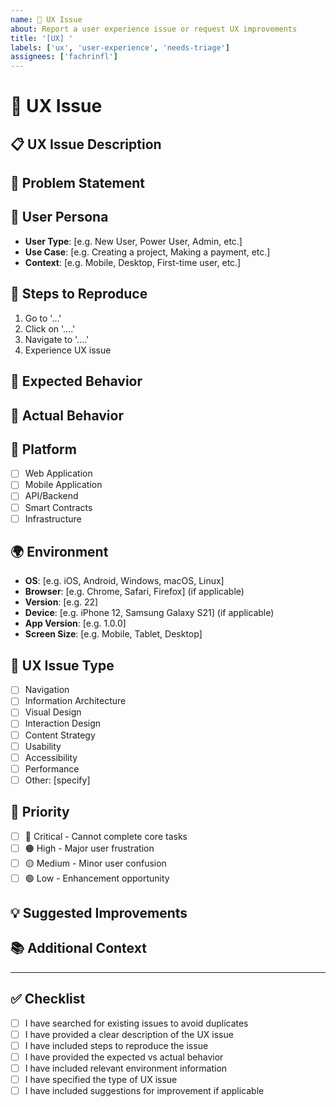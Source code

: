 ```yaml
---
name: 🎨 UX Issue
about: Report a user experience issue or request UX improvements
title: '[UX] '
labels: ['ux', 'user-experience', 'needs-triage']
assignees: ['fachrinfl']
---
```


# 🎨 UX Issue

## 📋 **UX Issue Description**

<!-- A clear and concise description of the UX issue -->

## 🎯 **Problem Statement**

<!-- Describe the user experience problem you're experiencing -->

## 👤 **User Persona**

<!-- Describe the user persona affected -->

- **User Type**: [e.g. New User, Power User, Admin, etc.]
- **Use Case**: [e.g. Creating a project, Making a payment, etc.]
- **Context**: [e.g. Mobile, Desktop, First-time user, etc.]

## 🔄 **Steps to Reproduce**

<!-- Steps to reproduce the UX issue -->

1. Go to '...'
2. Click on '....'
3. Navigate to '....'
4. Experience UX issue

## 🎯 **Expected Behavior**

<!-- What should the user experience be -->

## 📱 **Actual Behavior**

<!-- What the user actually experiences -->

## 📱 **Platform**

<!-- Check all that apply -->

- [ ] Web Application
- [ ] Mobile Application
- [ ] API/Backend
- [ ] Smart Contracts
- [ ] Infrastructure

## 🌍 **Environment**

<!-- Please complete the following information -->

- **OS**: [e.g. iOS, Android, Windows, macOS, Linux]
- **Browser**: [e.g. Chrome, Safari, Firefox] (if applicable)
- **Version**: [e.g. 22]
- **Device**: [e.g. iPhone 12, Samsung Galaxy S21] (if applicable)
- **App Version**: [e.g. 1.0.0]
- **Screen Size**: [e.g. Mobile, Tablet, Desktop]

## 🎯 **UX Issue Type**

<!-- Check all that apply -->

- [ ] Navigation
- [ ] Information Architecture
- [ ] Visual Design
- [ ] Interaction Design
- [ ] Content Strategy
- [ ] Usability
- [ ] Accessibility
- [ ] Performance
- [ ] Other: [specify]

## 🎯 **Priority**

<!-- Check the appropriate priority level -->

- [ ] 🔴 Critical - Cannot complete core tasks
- [ ] 🟠 High - Major user frustration
- [ ] 🟡 Medium - Minor user confusion
- [ ] 🟢 Low - Enhancement opportunity

## 💡 **Suggested Improvements**

<!-- If you have suggestions for improving the UX -->

## 📚 **Additional Context**

<!-- Add any other context about the UX issue here -->

---

## ✅ **Checklist**

<!-- Check all that apply -->

- [ ] I have searched for existing issues to avoid duplicates
- [ ] I have provided a clear description of the UX issue
- [ ] I have included steps to reproduce the issue
- [ ] I have provided the expected vs actual behavior
- [ ] I have included relevant environment information
- [ ] I have specified the type of UX issue
- [ ] I have included suggestions for improvement if applicable
